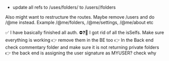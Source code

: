 -  update all refs to /uses/folders/ to /users/<id>/folders

Also might want to restructure the routes. Maybe remove /users and do /@me instead. Example /@me/folders, /@me/settings, /@me/about etc

✅ I have basically finished all auth.
⛔️❓😬 I got rid of all the isSelfs. Make sure everything is working
👉 remove them in the BE too
👉 In the Back end check commentary folder and make sure it is not returning private folders
👉 the back end is assigning the user signature as MYUSER? check why
